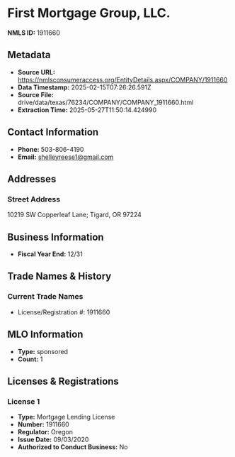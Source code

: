 # First Mortgage Group, LLC.

**NMLS ID:** 1911660

## Metadata
- **Source URL:** https://nmlsconsumeraccess.org/EntityDetails.aspx/COMPANY/1911660
- **Data Timestamp:** 2025-02-15T07:26:26.591Z
- **Source File:** drive/data/texas/76234/COMPANY/COMPANY_1911660.html
- **Extraction Time:** 2025-05-27T11:50:14.424990

## Contact Information
- **Phone:** 503-806-4190
- **Email:** shelleyreese1@gmail.com

## Addresses
### Street Address
10219 SW Copperleaf Lane; Tigard, OR 97224

## Business Information
- **Fiscal Year End:** 12/31

## Trade Names & History
### Current Trade Names
- License/Registration #: 1911660

## MLO Information
- **Type:** sponsored
- **Count:** 1

## Licenses & Registrations

### License 1
- **Type:** Mortgage Lending License
- **Number:** 1911660
- **Regulator:** Oregon
- **Issue Date:** 09/03/2020
- **Authorized to Conduct Business:** No
